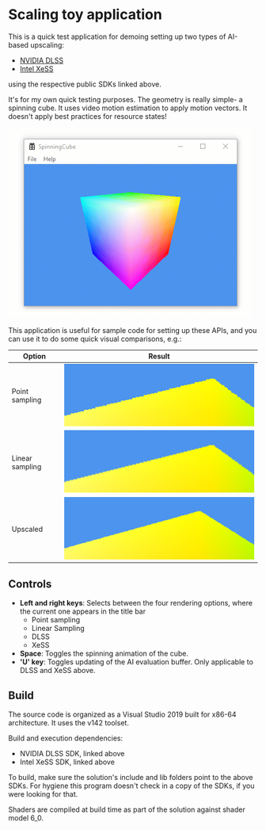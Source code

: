 # Scaling toy application

This is a quick test application for demoing setting up two types of AI-based upscaling:
* [NVIDIA DLSS](https://developer.nvidia.com/rtx/dlss/get-started)
* [Intel XeSS](https://github.com/intel/xess/releases/tag/v1.1.0)

using the respective public SDKs linked above.

It's for my own quick testing purposes. The geometry is really simple- a spinning cube. It uses video motion estimation to apply motion vectors. It doesn't apply best practices for resource states!

![Example image](https://raw.githubusercontent.com/clandrew/spinningcube12/master/Images/Image.gif "Example image.")

This application is useful for sample code for setting up these APIs, and you can use it to do some quick visual comparisons, e.g.:

| Option  | Result |
| ------------- | ------------- |
| Point sampling  | ![Example image](https://raw.githubusercontent.com/clandrew/scaling/main/Images/Point.png "Example image.")  |
| Linear sampling  | ![Example image](https://raw.githubusercontent.com/clandrew/scaling/main/Images/Linear.png "Example image.")  |
| Upscaled  | ![Example image](https://raw.githubusercontent.com/clandrew/scaling/main/Images/Upscaled.png "Example image.")  |

## Controls

* **Left and right keys**: Selects between the four rendering options, where the current one appears in the title bar
  * Point sampling
  * Linear Sampling
  * DLSS
  * XeSS
* **Space**: Toggles the spinning animation of the cube.
* **'U' key**: Toggles updating of the AI evaluation buffer. Only applicable to DLSS and XeSS above. 

## Build
The source code is organized as a Visual Studio 2019 built for x86-64 architecture. It uses the v142 toolset.

Build and execution dependencies:
* NVIDIA DLSS SDK, linked above
* Intel XeSS SDK, linked above


To build, make sure the solution's include and lib folders point to the above SDKs. For hygiene this program doesn't check in a copy of the SDKs, if you were looking for that.

Shaders are compiled at build time as part of the solution against shader model 6_0. 

